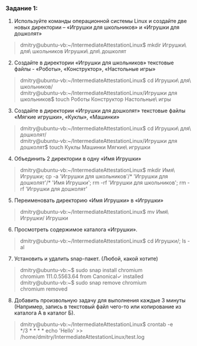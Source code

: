 ### Задание 1:

1) Используйте команды операционной системы Linux и создайте
   две новых директории – «Игрушки для школьников» и «Игрушки
   для дошколят»

> dmitry@ubuntu-vb:~/IntermediateAttestationLinux$ mkdir Игрушки\ для\ школьников Игрушки\ для\ дошколят

2) Создайте в директории «Игрушки для школьников» текстовые
   файлы - «Роботы», «Конструктор», «Настольные игры»

> dmitry@ubuntu-vb:~/IntermediateAttestationLinux$ cd Игрушки\ для\ школьников/  
> dmitry@ubuntu-vb:~/IntermediateAttestationLinux/Игрушки для школьников$ touch Роботы Конструктор Настольные\ игры

3) Создайте в директории «Игрушки для дошколят» текстовые
   файлы «Мягкие игрушки», «Куклы», «Машинки»

> dmitry@ubuntu-vb:~/IntermediateAttestationLinux$ cd Игрушки\ для\ дошколят/  
> dmitry@ubuntu-vb:~/IntermediateAttestationLinux/Игрушки для дошколят$ touch Куклы Машинки Мягкие\ игрушки

4) Объединить 2 директории в одну «Имя Игрушки»

> dmitry@ubuntu-vb:~/IntermediateAttestationLinux$ mkdir Имя\ Игрушки; cp -a 'Игрушки для школьников'/* 'Игрушки для дошколят'/* 'Имя Игрушки'; rm -rf 'Игрушки для школьников'; rm -rf 'Игрушки для дошколят'

5) Переименовать директорию «Имя Игрушки» в «Игрушки»

> dmitry@ubuntu-vb:~/IntermediateAttestationLinux$ mv Имя\ Игрушки/ Игрушки

6) Просмотреть содержимое каталога «Игрушки».

> dmitry@ubuntu-vb:~/IntermediateAttestationLinux$ cd Игрушки/; ls -al

7) Установить и удалить snap-пакет. (Любой, какой хотите)

> dmitry@ubuntu-vb:~$ sudo snap install chromium  
> chromium 111.0.5563.64 from Canonical✓ installed  
> dmitry@ubuntu-vb:~$ sudo snap remove chromium  
> chromium removed

8) Добавить произвольную задачу для выполнения каждые 3
   минуты (Например, запись в текстовый файл чего-то или
   копирование из каталога А в каталог Б).

> dmitry@ubuntu-vb:~/IntermediateAttestationLinux$ crontab -e  
> */3 * * * * echo 'Hello' >> /home/dmitry/IntermediateAttestationLinux/test.log